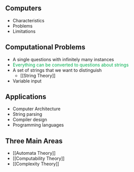 
## Computers
- Characteristics
- Problems
- Limitations
## Computational Problems
- A single questions with infinitely many instances
- <span style="color:rgb(0, 176, 80)">Everything can be converted to questions about strings</span>
- A set of strings that we want to distinguish
	- [[String Theory]]
- Variable input

## Applications
- Computer Architecture
- String parsing
- Compiler design
- Programming languages

## Three Main Areas
 - [[Automata Theory]]
 - [[Computability Theory]]
 - [[Complexity Theory]]